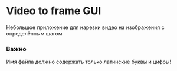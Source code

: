 # Video to frame GUI
Небольшое приложение для нарезки видео на изображения с определённым шагом

### Важно
Имя файла должно содержать только латинские буквы и цифры!